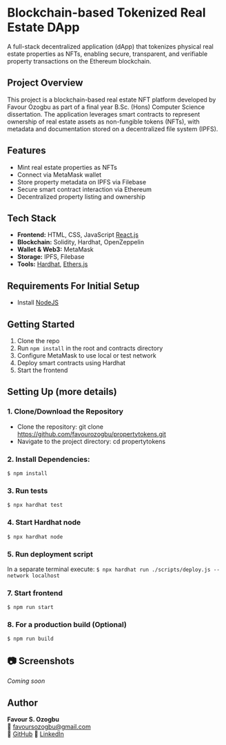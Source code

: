 # Blockchain-based Tokenized Real Estate DApp

A full-stack decentralized application (dApp) that tokenizes physical real estate properties as NFTs, enabling secure, transparent, and verifiable property transactions on the Ethereum blockchain.

## Project Overview

This project is a blockchain-based real estate NFT platform developed by Favour Ozogbu as part of a final year B.Sc. (Hons) Computer Science dissertation. The application leverages smart contracts to represent ownership of real estate assets as non-fungible tokens (NFTs), with metadata and documentation stored on a decentralized file system (IPFS).

## Features

- Mint real estate properties as NFTs
- Connect via MetaMask wallet
- Store property metadata on IPFS via Filebase
- Secure smart contract interaction via Ethereum
- Decentralized property listing and ownership

## Tech Stack

- **Frontend:** HTML, CSS, JavaScript [React.js](https://reactjs.org/)
- **Blockchain:** Solidity, Hardhat, OpenZeppelin
- **Wallet & Web3:** MetaMask
- **Storage:** IPFS, Filebase
- **Tools:** [Hardhat](https://hardhat.org/), [Ethers.js](https://docs.ethers.io/v5/)

## Requirements For Initial Setup

- Install [NodeJS](https://nodejs.org/en/)

## Getting Started

1. Clone the repo
2. Run `npm install` in the root and contracts directory
3. Configure MetaMask to use local or test network
4. Deploy smart contracts using Hardhat
5. Start the frontend

## Setting Up (more details)

### 1. Clone/Download the Repository
- Clone the repository: git clone <https://github.com/favourozogbu/propertytokens.git>
- Navigate to the project directory: cd propertytokens

### 2. Install Dependencies:
`$ npm install`

### 3. Run tests
`$ npx hardhat test`

### 4. Start Hardhat node
`$ npx hardhat node`

### 5. Run deployment script
In a separate terminal execute:
`$ npx hardhat run ./scripts/deploy.js --network localhost`

### 7. Start frontend
`$ npm run start`

### 8. For a production build (Optional)
`$ npm run build`

## 📷 Screenshots

*Coming soon*

## Author

**Favour S. Ozogbu**  
📧 favoursozogbu@gmail.com  
🔗 [GitHub](https://github.com/favourozogbu)
🔗 [LinkedIn](https://www.linkedin.com/in/favourozogbu)












